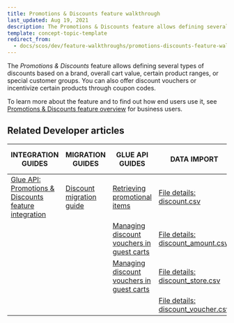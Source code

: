 ```yaml
---
title: Promotions & Discounts feature walkthrough
last_updated: Aug 19, 2021
description: The Promotions & Discounts feature allows defining several types of discounts based on a brand, overall cart value, certain product ranges, or special customer groups
template: concept-topic-template
redirect_from:
  - docs/scos/dev/feature-walkthroughs/promotions-discounts-feature-walkthrough.html
---
```


The _Promotions & Discounts_ feature allows defining several types of discounts based on a brand, overall cart value, certain product ranges, or special customer groups. You can also offer discount vouchers or incentivize certain products through coupon codes.


To learn more about the feature and to find out how end users use it, see [Promotions & Discounts feature overview](/docs/scos/user/features/promotions-discounts-feature-overview.html) for business users.


## Related Developer articles

| INTEGRATION GUIDES  | MIGRATION GUIDES | GLUE API GUIDES | DATA IMPORT | TUTORIALS AND HOWTOS |
|---|---|---|---|---|
| [Glue API: Promotions & Discounts feature integration](/docs/scos/dev/feature-integration-guides/glue-api/glue-api-promotions-and-discounts-feature-integration.html) | [Discount migration guide](/docs/scos/dev/module-migration-guides/migration-guide-discount.html) | [Retrieving promotional items](/docs/scos/dev/glue-api-guides/retrieving-promotional-items.html) | [File details: discount.csv](/docs/scos/dev/data-import/data-import-categories/merchandising-setup/discounts/file-details-discount.csv.html) | [HowTo - Create discounts based on shipment](/docs/scos/dev/tutorials-and-howtos/howtos/feature-howtos/howto-create-discounts-based-on-shipment.html) |
|  |  | [Managing discount vouchers in guest carts](/docs/scos/dev/glue-api-guides/managing-carts/guest-carts/managing-discount-vouchers-in-guest-carts.html) | [File details: discount_amount.csv](/docs/scos/dev/data-import/data-import-categories/merchandising-setup/discounts/file-details-discount-amount.csv.html) |  |
|  |  | [Managing discount vouchers in guest carts](/docs/scos/dev/glue-api-guides/managing-carts/guest-carts/managing-discount-vouchers-in-guest-carts.html) | [File details: discount_store.csv](/docs/scos/dev/data-import/data-import-categories/merchandising-setup/discounts/file-details-discount-store.csv.html) |  |
|  |  |  | [File details: discount_voucher.csv](/docs/scos/dev/data-import/data-import-categories/merchandising-setup/discounts/file-details-discount-voucher.csv.html) |  |
